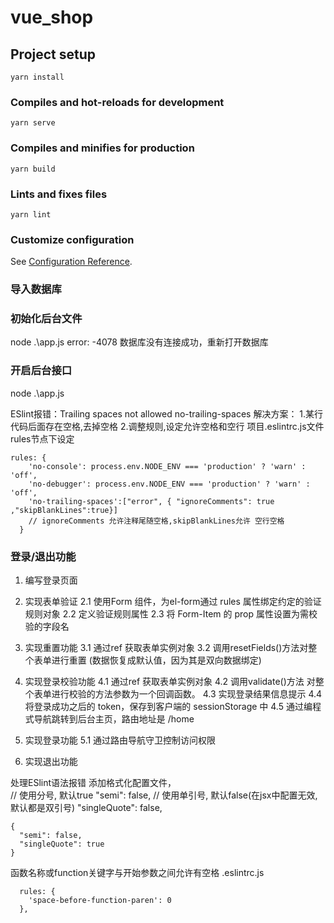 # vue_shop

## Project setup
```
yarn install
```

### Compiles and hot-reloads for development
```
yarn serve
```

### Compiles and minifies for production
```
yarn build
```

### Lints and fixes files
```
yarn lint
```

### Customize configuration
See [Configuration Reference](https://cli.vuejs.org/config/).

### 导入数据库
### 初始化后台文件
node .\app.js
error: -4078 数据库没有连接成功，重新打开数据库
### 开启后台接口 
node .\app.js

ESlint报错：Trailing spaces not allowed no-trailing-spaces
解决方案：
1.某行代码后面存在空格,去掉空格
2.调整规则,设定允许空格和空行
项目.eslintrc.js文件 rules节点下设定
```
rules: {
    'no-console': process.env.NODE_ENV === 'production' ? 'warn' : 'off',
    'no-debugger': process.env.NODE_ENV === 'production' ? 'warn' : 'off',
    'no-trailing-spaces':["error", { "ignoreComments": true ,"skipBlankLines":true}]
    // ignoreComments 允许注释尾随空格,skipBlankLines允许 空行空格
  }
```


### 登录/退出功能
1. 编写登录页面

2. 实现表单验证
2.1 使用Form 组件，为el-form通过 rules 属性绑定约定的验证规则对象
2.2 定义验证规则属性
2.3 将 Form-Item 的 prop 属性设置为需校验的字段名

3. 实现重置功能
3.1 通过ref 获取表单实例对象
3.2 调用resetFields()方法对整个表单进行重置 (数据恢复成默认值，因为其是双向数据绑定)

4. 实现登录校验功能
4.1 通过ref 获取表单实例对象
4.2 调用validate()方法	对整个表单进行校验的方法参数为一个回调函数。
4.3 实现登录结果信息提示
4.4 将登录成功之后的 token，保存到客户端的 sessionStorage 中
4.5 通过编程式导航跳转到后台主页，路由地址是 /home

5. 实现登录功能
5.1 通过路由导航守卫控制访问权限

6. 实现退出功能

处理ESlint语法报错
添加格式化配置文件，   
 // 使用分号, 默认true
    "semi": false,
 // 使用单引号, 默认false(在jsx中配置无效, 默认都是双引号)
    "singleQuote": false,
    
```
{
  "semi": false,
  "singleQuote": true
}  
```

函数名称或function关键字与开始参数之间允许有空格
.eslintrc.js
```
  rules: {
    'space-before-function-paren': 0
  },
```


```

```
